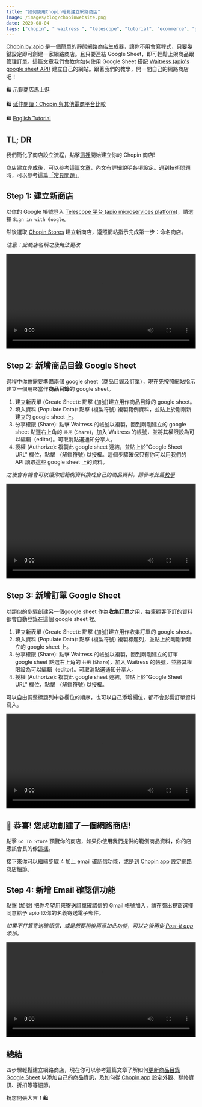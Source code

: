 ```yaml
---
title: "如何使用Chopin輕鬆建立網路商店"
image: /images/blog/chopinwebsite.png
date: 2020-08-04
tags: ["chopin", " waitress ", "telescope", "tutorial", "ecommerce", "google-sheet", "google", "website", "documentation", "教學", "網路開店"]
---
```


[Chopin by apio](https://telescope.apiobuild.com/app/chopin) 是一個簡單的靜態網路商店生成器，讓你不用會寫程式，只要幾鍵設定即可創建一家網路商店。且只要連結 Google Sheet，即可輕鬆上架商品跟管理訂單。這篇文章我們會教你如何使用 Google Sheet 搭配 [Waitress (apio\'s google sheet API)](https://telescope.apiobuild.com/app/waitress) 建立自己的網站。跟著我們的教學，開一間自己的網路商店吧！

<!--more-->

🛍️ [示範商店馬上逛](https://trampoline.apiobuild.com/router/chopin/store/page/google-oauth2%7C117090713962028193035/7a8c0376-0fd0-4093-894f-e6d0200444d4)

🛍️ [延伸閱讀：Chopin 與其他電商平台比較](https://apiobuild.com/blog/create-an-online-store-for-free/)

🛍️ [English Tutorial](https://apiobuild.com/blog/how-to-create-web-store-with-apio/)

## TL; DR

我們簡化了商店設立流程，點擊[這裡](https://telescope.apiobuild.com/flow/chopin-stores)開始建立你的 Chopin 商店!

商店建立完成後，可以參考[這篇文章](https://apiobuild.com/blog/how-to-configure-chopin-store-zh/)，內文有詳細說明各項設定。遇到技術問題時，可以參考這篇[「常見問題」](https://apiobuild.com/blog/troubleshoot-chopin-store-zh/)。

## Step 1: 建立新商店

以你的 Google 帳號登入 [Telescope 平台 (apio microservices platform)](https://telescope.apiobuild.com/)，請選擇 `Sign in with Google`。

然後選取 [Chopin Stores](https://telescope.apiobuild.com/flow/chopin-stores) 建立新商店，遵照網站指示完成第一步：命名商店。

*注意：此商店名稱之後無法更改*

<video width="100%" controls style="align: center">
<source src="/video/name-store.mp4" type="video/mp4" />
</video>

## Step 2: 新增商品目錄 Google Sheet

過程中你會需要準備兩個 google sheet（商品目錄及訂單），現在先按照網站指示建立一個用來當作**商品目錄**的 google sheet。

1. 建立新表單 (Create Sheet): 點擊 <i class="fas fa-plus"></i> (加號)建立用作商品目錄的 google sheet。
2. 填入資料 (Populate Data): 點擊 <i class="fas fa-copy"></i> (複製符號) 複製範例資料，並貼上於剛剛新建立的 google sheet 上。
3. 分享權限 (Share): 點擊 Waitress 的帳號以複製，回到剛剛建立的 google sheet 點選右上角的 `共用` (`Share`)，加入 Waitress 的帳號，並將其權限設為可以編輯（editor)。可取消點選通知分享人。
4. 授權 (Authorize): 複製此 google sheet 連結，並貼上於"Google Sheet URL" 欄位，點擊 <i class="fas fa-unlock"></i> （解鎖符號) 以授權。這個步驟確保只有你可以用我們的 API 讀取這些 google sheet 上的資料。

*之後會有機會可以讓你把範例資料換成自己的商品資料，請參考此篇[教學](https://apiobuild.com/blog/how-to-configure-chopin-store-zh/)*

<video width="100%" controls style="align: center">
<source src="/video/create-catalog-sheet.mp4" type="video/mp4" />
</video>

## Step 3: 新增訂單 Google Sheet

以類似的步驟創建另一個google sheet 作為**收集訂單**之用，每筆顧客下訂的資料都會自動登錄在這個 google sheet 裡。

1. 建立新表單 (Create Sheet): 點擊 <i class="fas fa-plus"></i> (加號)建立用作收集訂單的 google sheet。
2. 填入資料 (Populate Data): 點擊 <i class="fas fa-copy"></i> (複製符號) 複製標題列，並貼上於剛剛新建立的 google sheet 上。
3. 分享權限 (Share): 點擊 Waitress 的帳號以複製，回到剛剛建立的訂單 google sheet 點選右上角的 `共用` (`Share`)，加入 Waitress 的帳號，並將其權限設為可以編輯（editor)。可取消點選通知分享人。
4. 授權 (Authorize): 複製此 google sheet 連結，並貼上於"Google Sheet URL" 欄位，點擊 <i class="fas fa-unlock"></i> （解鎖符號) 以授權。

可以自由調整標題列中各欄位的順序，也可以自己添增欄位，都不會影響訂單資料寫入。

<video width="100%" controls style="align: center">
<source src="/video/create-order-sheet.mp4" type="video/mp4" />
</video>

## 🎉 恭喜! 您成功創建了一個網路商店!

點擊 `Go To Store` 預覽你的商店，如果你使用我們提供的範例商品資料，你的店應該會長的像[這樣](https://trampoline.apiobuild.com/router/chopin/store/page/google-oauth2%7C106308532747537725517/3b99cc9c-6c28-45dd-9786-8521fe0a2e47)。

接下來你可以繼續[步驟 4](#step-4-新增-email-確認信功能) 加上 email 確認信功能，或是到 [Chopin app](https://telescope.apiobuild.com/app/chopin)  設定網路商店細節。

## Step 4: 新增 Email 確認信功能

點擊 <i class="fas fa-plus"></i>(加號) 把你希望用來寄送訂單確認信的 Gmail 帳號加入，請在彈出視窗選擇同意給予 apio 以你的名義寄送電子郵件。

*如果不打算寄送確認信，或是想要稍後再添加此功能，可以之後再從 [Post-it app](https://telescope.apiobuild.com/app/post-it) 添加。*

<video width="100%" controls style="align: center">
<source src="/video/authorize-email.mp4" type="video/mp4"/>
</video>

## 總結

四步驟輕鬆建立網路商店，現在你可以參考這篇文章了解如何[更新商品目錄 Google Sheet](https://apiobuild.com/blog/how-to-configure-chopin-store/) 以添加自己的商品資訊，及如何從 [Chopin app](https://telescope.apiobuild.com/app/chopin) 設定外觀、聯絡資訊、折扣等等細節。

祝您開張大吉！🛍️

<style>
.center {
  margin-left:auto;
  margin-right:auto;
}
.wide {
  width: 5%;
}
.post-img {
    display: block;
    margin-left: auto;
    margin-right: auto;
    max-width: 100%;
}
</style>
